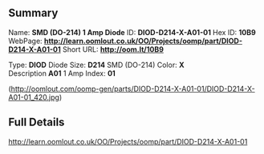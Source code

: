 

 ## Summary
Name: __SMD (DO-214) 1 Amp Diode__
ID: __DIOD-D214-X-A01-01__
Hex ID: __10B9__
WebPage: __http://learn.oomlout.co.uk/OO/Projects/oomp/part/DIOD-D214-X-A01-01__
Short URL: __http://oom.lt/10B9__

Type: __DIOD__ Diode 
Size: __D214__ SMD (DO-214) 
Color: __X__  
Description __A01__ 1 Amp 
Index: __01__


(http://oomlout.com/oomp-gen/parts/DIOD-D214-X-A01-01/DIOD-D214-X-A01-01_420.jpg)


 ## Full Details
 http://learn.oomlout.co.uk/OO/Projects/oomp/part/DIOD-D214-X-A01-01














